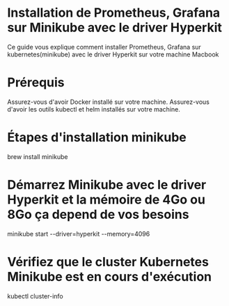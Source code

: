 # Installation de Prometheus, Grafana sur Minikube avec le driver Hyperkit

Ce guide vous explique comment installer Prometheus, Grafana sur kubernetes(minikube) avec le driver Hyperkit sur votre machine Macbook

# Prérequis
Assurez-vous d'avoir Docker installé sur votre machine.
Assurez-vous d'avoir les outils kubectl et helm installés sur votre machine.

# Étapes d'installation minikube
brew install minikube

# Démarrez Minikube avec le driver Hyperkit et la mémoire de 4Go ou 8Go ça depend de vos besoins
minikube start --driver=hyperkit --memory=4096

# Vérifiez que le cluster Kubernetes Minikube est en cours d'exécution
kubectl cluster-info

